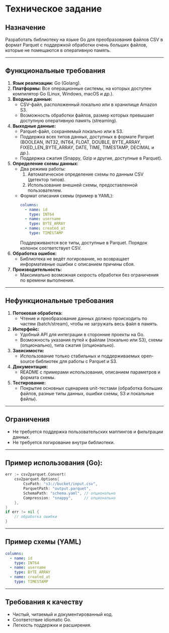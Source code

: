 # Техническое задание

## Назначение
Разработать библиотеку на языке Go для преобразования файлов CSV в формат Parquet с поддержкой обработки очень больших файлов, которые не помещаются в оперативную память.

---

## Функциональные требования

1. **Язык реализации:** Go (Golang).
2. **Платформы:** Все операционные системы, на которых доступен компилятор Go (Linux, Windows, macOS и др.).
3. **Входные данные:**
   - CSV-файл, расположенный локально или в хранилище Amazon S3.
   - Возможность обработки файлов, размер которых превышает доступную оперативную память (streaming).
4. **Выходные данные:**
   - Parquet-файл, сохраняемый локально или в S3.
   - Поддержка всех типов данных, доступных в формате Parquet (BOOLEAN, INT32, INT64, FLOAT, DOUBLE, BYTE_ARRAY, FIXED_LEN_BYTE_ARRAY, DATE, TIME, TIMESTAMP, DECIMAL и др.).
   - Поддержка сжатия (Snappy, Gzip и другие, доступные в Parquet).
5. **Определение схемы данных:**
   - Два режима работы:
     1. Автоматическое определение схемы по данным CSV (детектор типов).
     2. Использование внешней схемы, предоставленной пользователем.
   - Формат описания схемы (пример в YAML):
     ```yaml
     columns:
       - name: id
         type: INT64
       - name: username
         type: BYTE_ARRAY
       - name: created_at
         type: TIMESTAMP
     ```
     Поддерживаются все типы, доступные в Parquet. Порядок колонок соответствует CSV.
6. **Обработка ошибок:**
   - Библиотека не ведёт логирование, но возвращает информативные ошибки с описанием причины сбоя.
7. **Производительность:**
   - Максимально возможная скорость обработки без ограничения по времени выполнения.

---

## Нефункциональные требования

1. **Потоковая обработка:**
   - Чтение и преобразование данных должно происходить по частям (batch/stream), чтобы не загружать весь файл в память.
2. **Интерфейс:**
   - Удобный API для интеграции в сторонние проекты на Go.
   - Возможность указания путей к файлам (локально или S3), схемы (опционально), типа сжатия (опционально).
3. **Зависимости:**
   - Использование только стабильных и поддерживаемых open-source библиотек для работы с Parquet и S3.
4. **Документация:**
   - README с примерами использования, описанием параметров и формата схемы.
5. **Тестирование:**
   - Покрытие основных сценариев unit-тестами (обработка больших файлов, разные типы данных, ошибки схемы, S3 и локальные файлы).

---

## Ограничения

- Не требуется поддержка пользовательских маппингов и фильтрации данных.
- Не требуется логирование внутри библиотеки.

---

## Пример использования (Go):
```go
err := csv2parquet.Convert(
    csv2parquet.Options{
        CsvPath: "s3://bucket/input.csv",
        ParquetPath: "output.parquet",
        SchemaPath: "schema.yaml", // опционально
        Compression: "snappy",     // опционально
    },
)
if err != nil {
    // обработка ошибки
}
```

---

## Пример схемы (YAML)
```yaml
columns:
  - name: id
    type: INT64
  - name: username
    type: BYTE_ARRAY
  - name: created_at
    type: TIMESTAMP
```

---

## Требования к качеству
- Чистый, читаемый и документированный код.
- Соответствие idiomatic Go.
- Легкость поддержки и расширения.
